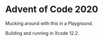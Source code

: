 # Advent of Code 2020

Mucking around with this in a Playground.

Building and running in Xcode 12.2.

